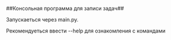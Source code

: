 ##Консольная программа для записи задач##

Запускаеться через main.py.

Рекомендуеться ввести --help для ознакомления с командами